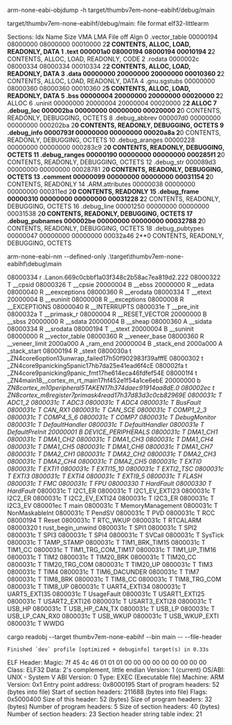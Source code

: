 arm-none-eabi-objdump -h target/thumbv7em-none-eabihf/debug/main


target/thumbv7em-none-eabihf/debug/main:     file format elf32-littlearm

Sections:
Idx Name          Size      VMA       LMA       File off  Algn
  0 .vector_table 00000194  08000000  08000000  00010000  2**2
                  CONTENTS, ALLOC, LOAD, READONLY, DATA
  1 .text         000001a0  08000194  08000194  00010194  2**2
                  CONTENTS, ALLOC, LOAD, READONLY, CODE
  2 .rodata       0000002c  08000334  08000334  00010334  2**2
                  CONTENTS, ALLOC, LOAD, READONLY, DATA
  3 .data         00000000  20000000  20000000  00010360  2**2
                  CONTENTS, ALLOC, LOAD, READONLY, DATA
  4 .gnu.sgstubs  00000000  08000360  08000360  00010360  2**5
                  CONTENTS, ALLOC, LOAD, READONLY, DATA
  5 .bss          00000004  20000000  20000000  00020000  2**2
                  ALLOC
  6 .uninit       00000000  20000004  20000004  00020000  2**2
                  ALLOC
  7 .debug_loc    000002ba  00000000  00000000  00020000  2**0
                  CONTENTS, READONLY, DEBUGGING, OCTETS
  8 .debug_abbrev 000007d0  00000000  00000000  000202ba  2**0
                  CONTENTS, READONLY, DEBUGGING, OCTETS
  9 .debug_info   0000793f  00000000  00000000  00020a8a  2**0
                  CONTENTS, READONLY, DEBUGGING, OCTETS
 10 .debug_aranges 00000228  00000000  00000000  000283c9  2**0
                  CONTENTS, READONLY, DEBUGGING, OCTETS
 11 .debug_ranges 00000190  00000000  00000000  000285f1  2**0
                  CONTENTS, READONLY, DEBUGGING, OCTETS
 12 .debug_str    000089d3  00000000  00000000  00028781  2**0
                  CONTENTS, READONLY, DEBUGGING, OCTETS
 13 .comment      00000099  00000000  00000000  00031154  2**0
                  CONTENTS, READONLY
 14 .ARM.attributes 00000038  00000000  00000000  000311ed  2**0
                  CONTENTS, READONLY
 15 .debug_frame  00000310  00000000  00000000  00031228  2**2
                  CONTENTS, READONLY, DEBUGGING, OCTETS
 16 .debug_line   00001250  00000000  00000000  00031538  2**0
                  CONTENTS, READONLY, DEBUGGING, OCTETS
 17 .debug_pubnames 000002be  00000000  00000000  00032788  2**0
                  CONTENTS, READONLY, DEBUGGING, OCTETS
 18 .debug_pubtypes 00000047  00000000  00000000  00032a46  2**0
                  CONTENTS, READONLY, DEBUGGING, OCTETS




arm-none-eabi-nm --defined-only .\target\thumbv7em-none-eabihf\debug\main

08000334 r .Lanon.669c0cbbf1a03f348c2b58ac7ea819d2.222
08000322 T __cpsid
08000326 T __cpsie
20000004 B __ebss
20000000 R __edata
08000040 R __eexceptions
08000360 R __erodata
08000334 T __etext
20000004 B __euninit
08000008 R __exceptions
08000008 R __EXCEPTIONS
08000040 R __INTERRUPTS
0800031e T __pre_init
0800032a T __primask_r
08000004 R __RESET_VECTOR
20000000 B __sbss
20000000 R __sdata
20000004 B __sheap
08000360 A __sidata
08000334 R __srodata
08000194 T __stext
20000004 B __suninit
08000000 R __vector_table
08000360 R __veneer_base
08000360 R __veneer_limit
2000a000 A _ram_end
20000004 B _stack_end
2000a000 A _stack_start
08000194 R _stext
0800030a t _ZN4core6option13unwrap_failed17h50f902983f39afffE
08000302 t _ZN4core9panicking5panic17hb7da25e41ead6f4cE
080002fa t _ZN4core9panicking9panic_fmt17he614eca46fdfef54E
080001f4 t _ZN4main18__cortex_m_rt_main17hf452e1f54a1ce6ebE
20000000 b _ZN8cortex_m10peripheral5TAKEN17h374daec91914aa8dE.0
080002ec t _ZN8cortex_m8register7primask4read17h37d83d3c0cb82969E
0800031c T ADC1_2
0800031c T ADC3
0800031c T ADC4
0800031c T BusFault
0800031c T CAN_RX1
0800031c T CAN_SCE
0800031c T COMP1_2_3
0800031c T COMP4_5_6
0800031c T COMP7
0800031c T DebugMonitor
0800031c T DefaultHandler
0800031c T DefaultHandler_
0800031e T DefaultPreInit
20000001 B DEVICE_PERIPHERALS
0800031c T DMA1_CH1
0800031c T DMA1_CH2
0800031c T DMA1_CH3
0800031c T DMA1_CH4
0800031c T DMA1_CH5
0800031c T DMA1_CH6
0800031c T DMA1_CH7
0800031c T DMA2_CH1
0800031c T DMA2_CH2
0800031c T DMA2_CH3
0800031c T DMA2_CH4
0800031c T DMA2_CH5
0800031c T EXTI0
0800031c T EXTI1
0800031c T EXTI15_10
0800031c T EXTI2_TSC
0800031c T EXTI3
0800031c T EXTI4
0800031c T EXTI9_5
0800031c T FLASH
0800031c T FMC
0800031c T FPU
08000330 T HardFault
08000330 T HardFault_
0800031c T I2C1_ER
0800031c T I2C1_EV_EXTI23
0800031c T I2C2_ER
0800031c T I2C2_EV_EXTI24
0800031c T I2C3_ER
0800031c T I2C3_EV
080001ec T main
0800031c T MemoryManagement
0800031c T NonMaskableInt
0800031c T PendSV
0800031c T PVD
0800031c T RCC
08000194 T Reset
0800031c T RTC_WKUP
0800031c T RTCALARM
08000320 t rust_begin_unwind
0800031c T SPI1
0800031c T SPI2
0800031c T SPI3
0800031c T SPI4
0800031c T SVCall
0800031c T SysTick
0800031c T TAMP_STAMP
0800031c T TIM1_BRK_TIM15
0800031c T TIM1_CC
0800031c T TIM1_TRG_COM_TIM17
0800031c T TIM1_UP_TIM16
0800031c T TIM2
0800031c T TIM20_BRK
0800031c T TIM20_CC
0800031c T TIM20_TRG_COM
0800031c T TIM20_UP
0800031c T TIM3
0800031c T TIM4
0800031c T TIM6_DACUNDER
0800031c T TIM7
0800031c T TIM8_BRK
0800031c T TIM8_CC
0800031c T TIM8_TRG_COM
0800031c T TIM8_UP
0800031c T UART4_EXTI34
0800031c T UART5_EXTI35
0800031c T UsageFault
0800031c T USART1_EXTI25
0800031c T USART2_EXTI26
0800031c T USART3_EXTI28
0800031c T USB_HP
0800031c T USB_HP_CAN_TX
0800031c T USB_LP
0800031c T USB_LP_CAN_RX0
0800031c T USB_WKUP
0800031c T USB_WKUP_EXTI
0800031c T WWDG


cargo readobj --target thumbv7em-none-eabihf --bin main -- --file-header

    Finished `dev` profile [optimized + debuginfo] target(s) in 0.33s
ELF Header:
  Magic:   7f 45 4c 46 01 01 01 00 00 00 00 00 00 00 00 00
  Class:                             ELF32
  Data:                              2's complement, little endian
  Version:                           1 (current)
  OS/ABI:                            UNIX - System V
  ABI Version:                       0
  Type:                              EXEC (Executable file)
  Machine:                           ARM
  Version:                           0x1
  Entry point address:               0x8000195
  Start of program headers:          52 (bytes into file)
  Start of section headers:          211688 (bytes into file)
  Flags:                             0x5000400
  Size of this header:               52 (bytes)
  Size of program headers:           32 (bytes)
  Number of program headers:         5
  Size of section headers:           40 (bytes)
  Number of section headers:         23
  Section header string table index: 21